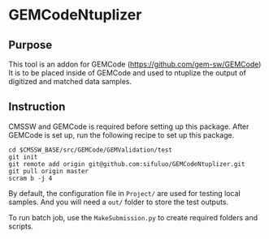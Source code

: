 # GEMCodeNtuplizer

## Purpose

This tool is an addon for GEMCode (https://github.com/gem-sw/GEMCode)
It is to be placed inside of GEMCode and used to ntuplize the output of digitized and matched data samples.

## Instruction

CMSSW and GEMCode is required before setting up this package.
After GEMCode is set up, run the following recipe to set up this package.

    cd $CMSSW_BASE/src/GEMCode/GEMValidation/test
    git init
    git remote add origin git@github.com:sifuluo/GEMCodeNtuplizer.git
    git pull origin master
    scram b -j 4

By default, the configuration file in `Project/` are used for testing local samples.
And you will need a `out/` folder to store the test outputs.

To run batch job, use the `MakeSubmission.py` to create required folders and scripts.
